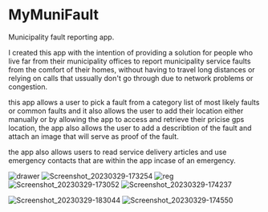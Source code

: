 

# MyMuniFault
Municipality fault reporting app.

I created this app with the intention of providing a solution for people who live far from their municipality offices to report municipality service faults from the comfort of their homes, without having to travel long distances or relying on calls that ussually don't go through due to network problems or congestion.

this app allows a user to pick a fault from a category list of most likely faults or common faults and it also allows the user to add their location either manually or by allowing the app to access and retrieve their pricise gps location, the app also allows the user to add a describtion of the fault and attach an image that will serve as proof of the fault. 

the app also allows users to read service delivery articles and use emergency contacts that are within the app incase of an emergency.

![drawer](https://user-images.githubusercontent.com/116881521/228702795-a882909e-b777-46ca-8863-2aec44425469.jpg)
![Screenshot_20230329-173254](https://user-images.githubusercontent.com/116881521/228702692-27cc2b22-b9eb-4359-add0-c329fac18d2b.jpg)
![reg](https://user-images.githubusercontent.com/116881521/228702191-db2b5067-4900-4844-a27f-f571601268f2.jpg)
![Screenshot_20230329-173052](https://user-images.githubusercontent.com/116881521/228702140-4ae027ef-61bb-45f0-b39e-504840b06daa.jpg)
![Screenshot_20230329-174237](https://user-images.githubusercontent.com/116881521/228703664-2557134b-9715-4fb8-b485-884c2a877eee.jpg)


![Screenshot_20230329-183044](https://user-images.githubusercontent.com/116881521/228703180-41805e2e-24eb-484f-91cc-ebc44b26bb2e.jpg)
![Screenshot_20230329-174550](https://user-images.githubusercontent.com/116881521/228703589-e2c92ae2-7402-4d2b-8c45-f54ca190c260.jpg)







